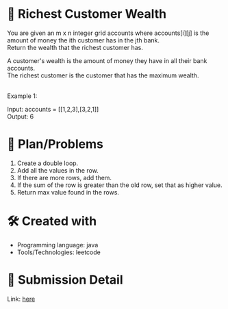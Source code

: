 
# 💼 Richest Customer Wealth<a name="about-project"></a>
You are given an m x n integer grid accounts where accounts[i][j] is the amount of money the i​​​​​​​​​​​th​​​​ customer has in the j​​​​​​​​​​​th​​​​ bank. <br>
Return the wealth that the richest customer has. <br>

A customer's wealth is the amount of money they have in all their bank accounts. <br>
The richest customer is the customer that has the maximum wealth.
<br><br>

Example 1: <br>

Input: accounts = [[1,2,3],[3,2,1]] <br>
Output: 6

# 📜 Plan/Problems
1. Create a double loop.
2. Add all the values in the row.
3. If there are more rows, add them.
4. If the sum of the row is greater than the old row, set that as higher value.
5. Return max value found in the rows. 

# 🛠 Created with
- Programming language: java
- Tools/Technologies: leetcode

# 💎 Submission Detail
Link: [here](https://leetcode.com/submissions/detail/1149232778/)
